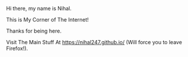 Hi there, my name is Nihal.

This is My Corner of The Internet!

Thanks for being here.

Visit The Main Stuff At https://nihal247.github.io/ (Will force you to leave Firefox!).
